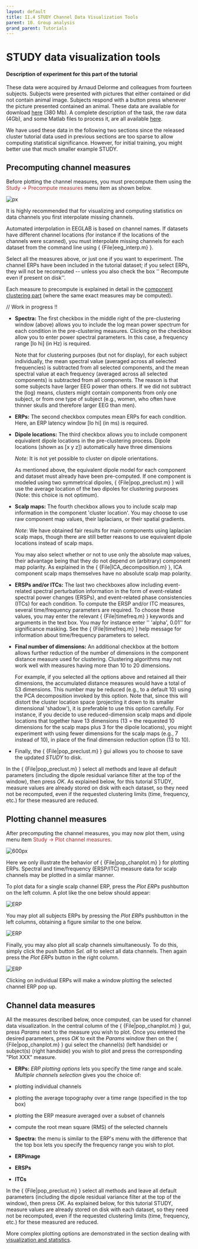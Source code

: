 ```yaml
---
layout: default
title: II.4 STUDY Channel Data Visualization Tools
parent: 10. Group analysis
grand_parent: Tutorials 
---
```


STUDY data visualization tools
================================

#### Description of experiment for this part of the tutorial

These data were acquired by Arnaud Delorme and colleagues from fourteen
subjects. Subjects were presented with pictures that either contained or
did not contain animal image. Subjects respond with a button press
whenever the picture presented contained an animal. These data are
available for download [here](ftp://sccn.ucsd.edu/pub/animal_study.zip)
(380 Mb). A complete description of the task, the raw data (4Gb), and
some Matlab files to process it, are all available
[here](http://www.sccn.ucsd.edu/~arno/fam2data/publicly_available_EEG_data.html).

We have used these data in the following two sections since the released
cluster tutorial data used in previous sections are too sparse to allow
computing statistical significance. However, for initial training, you
might better use that much smaller example STUDY.


Precomputing channel measures
------------------------------
Before plotting the channel measures, you must precompute
them using the <span style="color: brown">Study → Precompute measures</span>
menu item as shown below.


![px](/assets/images/pop_precomp.png)



It is highly recommended that for visualizing and computing statistics
on data channels you first interpolate missing channels.
 
 Automated
interpolation in EEGLAB is based on channel names. If datasets have
different channel locations (for instance if the locations of the
channels were scanned), you must interpolate missing channels for each
dataset from the command line using { {File\|eeg_interp.m} }. 

Select all
the measures above, or just one if you want to experiment. The channel
ERPs have been included in the tutorial dataset; if you select ERPs,
they will not be recomputed -- unless you also check the box ''
Recompute even if present on disk''.

Each measure to precompute is explained in detail in the [component
clustering part]( /tutorials/multi-subject/component-clustering-tools.html) (where the same exact measures may be computed).

// Work in progress !!

-   **Spectra:** The first checkbox in the middle right of the
    pre-clustering window (above) allows you to include the log mean
    power spectrum for each condition in the pre-clustering measures.
    Clicking on the checkbox allow you to enter power spectral
    parameters. In this case, a frequency range \[lo hi\] (in Hz) is
    required. 
    
    Note that for clustering purposes (but not for display),
    for each subject individually, the mean spectral value (averaged
    across all selected frequencies) is subtracted from all selected
    components, and the mean spectral value at each frequency (averaged
    across all selected components) is subtracted from all components.
    The reason is that some subjects have larger EEG power than others.
    If we did not subtract the (log) means, clusters might contain
    components from only one subject, or from one type of subject (e.g.,
    women, who often have thinner skulls and therefore larger EEG than
    men).
    
-   **ERPs:** The second checkbox computes mean ERPs for each condition.
    Here, an ERP latency window \[lo hi\] (in ms) is required.
    
-   **Dipole locations:** The third checkbox allows you to include component
    equivalent dipole locations in the pre-clustering process. Dipole
    locations (shown as \[x y z\]) automatically have three dimensions
    
    *Note:* It is not yet possible to cluster on dipole orientations. 
    
    As mentioned above, the equivalent dipole model for each component and
    dataset must already have been pre-computed. If one component is
    modeled using two symmetrical dipoles, { {File\|pop_preclust.m} }
    will use the average location of the two dipoles for clustering
    purposes (Note: this choice is not optimum).
    
-   **Scalp maps:** The fourth checkbox allows you to include scalp map
    information in the component 'cluster location'. You may choose to
    use raw component map values, their laplacians, or their spatial
    gradients. 
    
    *Note*: We have obtained fair results for main components
    using laplacian scalp maps, though there are still better reasons to
    use equivalent dipole locations instead of scalp maps. 
    
    You may also
    select whether or not to use only the absolute map values, their
    advantage being that they do not depend on (arbitrary) component map
    polarity. As explained in the { {File\|ICA_decomposition.m} }, ICA
    component scalp maps themselves have no absolute scalp map polarity.
    
-   **ERSPs and/or ITCs:** The last two checkboxes allow including
    event-related spectral perturbation information in the form of
    event-related spectral power changes (ERSPs), and event-related
    phase consistencies (ITCs) for each condition. 
    To compute the ERSP
    and/or ITC measures, several time/frequency parameters are required.
    To choose these values, you may enter the relevant {
    {File\|timefreq.m} } keywords and arguments in the text box. You may
    for instance enter '' 'alpha', 0.01'' for significance masking. See
    the { {File\|timefreq.m} } help message for information about
    time/frequency parameters to select.
    
-   **Final number of dimensions:** An additional checkbox at the bottom
    allows further reduction of the number of dimensions in the
    component distance measure used for clustering. Clustering
    algorithms may not work well with measures having more than 10 to 20
    dimensions. 
    
    For example, if you selected all the options above and
    retained all their dimensions, the accumulated distance measures
    would have a total of 53 dimensions. This number may be reduced
    (e.g., to a default 10) using the PCA decomposition invoked by this
    option. Note that, since this will distort the cluster location
    space (projecting it down to its smaller dimensional 'shadow'), it
    is preferable to use this option carefully. For instance, if you
    decide to use reduced-dimension scalp maps and dipole locations that
    together have 13 dimensions (13 = the requested 10 dimensions for
    the scalp maps plus 3 for the dipole locations), you might
    experiment with using fewer dimensions for the scalp maps (e.g., 7
    instead of 10), in place of the final dimension reduction option (13
    to 10).


- Finally, the { {File\|pop_preclust.m} } gui allows you to choose to save
the updated *STUDY* to disk.


In the { {File\|pop_preclust.m} } select all methods and leave all
default parameters (including the dipole residual variance filter at the
top of the window), then press *OK*. As explained below, for this
tutorial STUDY, measure values are already stored on disk with each
dataset, so they need not be recomputed, even if the requested
clustering limits (time, frequency, etc.) for these measured are
reduced.








Plotting channel measures
----------------------------
After precomputing the channel measures, you may now plot them, using
menu item <span style="color: brown">Study → Plot channel measures</span>.


![600px](/assets/images/pop_chanplot.png)



Here we only illustrate the behavior of { {File\|pop_chanplot.m} } for
plotting ERPs. Spectral and time/frequency (ERSP/ITC) measure data for
scalp channels may be plotted in a similar manner.

To plot data for a single
scalp channel ERP, press the *Plot ERPs* pushbutton on the left column.
A plot like the one below should appear:



![ERP](/assets/images/Erp1.gif)



You may plot all subjects ERPs by pressing the *Plot ERPs* pushbutton in
the left columns, obtaining a figure similar to the one below.



![ERP](/assets/images/Erp2.gif)



Finally, you may also plot all scalp channels simultaneously. To do
this, simply click the push button *Sel. all* to select all data
channels. Then again press the *Plot ERPs* button in the right column.



![ERP](/assets/images/Erp3.gif)



Clicking on individual ERPs will make a window plotting the selected
channel ERP pop up. 




Channel data measures
-----------------------
All the measures described below, once computed, can be used
for channel data visualization.
In the
central column of the { {File\|pop_chanplot.m} } gui, press *Params* next to the measure you wish to plot. 
Once you entered the desired parameters, press *OK* to exit the *Params* window then on the 
{ {File\|pop_chanplot.m} } gui select the channel(s) (left handside) or subject(s) (right handside) you wish to plot
and press the corresponding "Plot XXX" measure.

-   **ERPs:** *ERP plotting options* lets you specify the time range and scale. 
*Multiple channels selection* gives you the choice of:
- plotting individual channels
- plotting the average topography over a time range (specified in the top box)
- plotting the ERP measure averaged over a subset of channels
- compute the root mean square (RMS) of the selected channels     

-   **Spectra:** the menu is similar to the ERP's menu with the difference that
    the top box lets you specify the frequency range you wish to plot.     
    
- **ERPimage**

- **ERSPs**
- **ITCs** 
 

   


In the { {File\|pop_preclust.m} } select all methods and leave all
default parameters (including the dipole residual variance filter at the
top of the window), then press *OK*. As explained below, for this
tutorial STUDY, measure values are already stored on disk with each
dataset, so they need not be recomputed, even if the requested
clustering limits (time, frequency, etc.) for these measured are
reduced.








More complex plotting options are demonstrated in the section dealing
with [visualization and statistics](/tutorials/multi-subject/study-statistics-and-visualization-options.html).

